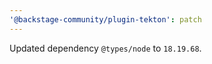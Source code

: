 ```yaml
---
'@backstage-community/plugin-tekton': patch
---
```


Updated dependency `@types/node` to `18.19.68`.

